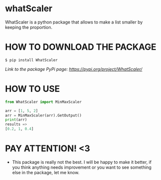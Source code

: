 # whatScaler
WhatScaler is a python package that allows to make a list smaller by keeping the proportion.

# HOW TO DOWNLOAD THE PACKAGE

```
$ pip install WhatScaler
```
*Link to the package PyPi page: https://pypi.org/project/WhatScaler/*

# HOW TO USE

```python
from WhatScaler import MinMaxScaler

arr = [1, 5, 2]
arr = MinMaxScaler(arr).GetOutput()
print(arr)
results =>
[0.2, 1, 0.4]               

```

# PAY ATTENTION! <3

* This package is really not the best. I will be happy to make it better, if you think anything needs improvement or you want to see something else in the package, let me know.
